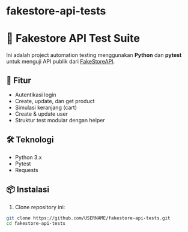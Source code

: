# fakestore-api-tests
# 🧪 Fakestore API Test Suite

Ini adalah project automation testing menggunakan **Python** dan **pytest** untuk menguji API publik dari [FakeStoreAPI](https://fakestoreapi.com).

## 🚀 Fitur

- Autentikasi login
- Create, update, dan get product
- Simulasi keranjang (cart)
- Create & update user
- Struktur test modular dengan helper

## 🛠 Teknologi

- Python 3.x
- Pytest
- Requests

## 📦 Instalasi

1. Clone repository ini:

```bash
git clone https://github.com/USERNAME/fakestore-api-tests.git
cd fakestore-api-tests
